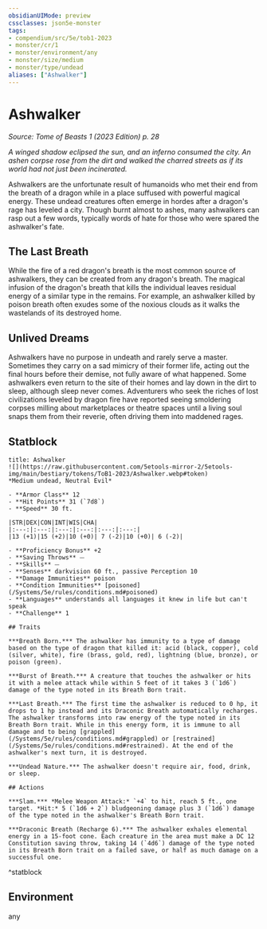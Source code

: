 ```yaml
---
obsidianUIMode: preview
cssclasses: json5e-monster
tags:
- compendium/src/5e/tob1-2023
- monster/cr/1
- monster/environment/any
- monster/size/medium
- monster/type/undead
aliases: ["Ashwalker"]
---
```

# Ashwalker
*Source: Tome of Beasts 1 (2023 Edition) p. 28*  

*A winged shadow eclipsed the sun, and an inferno consumed the city. An ashen corpse rose from the dirt and walked the charred streets as if its world had not just been incinerated.*

Ashwalkers are the unfortunate result of humanoids who met their end from the breath of a dragon while in a place suffused with powerful magical energy. These undead creatures often emerge in hordes after a dragon's rage has leveled a city. Though burnt almost to ashes, many ashwalkers can rasp out a few words, typically words of hate for those who were spared the ashwalker's fate.

## The Last Breath

While the fire of a red dragon's breath is the most common source of ashwalkers, they can be created from any dragon's breath. The magical infusion of the dragon's breath that kills the individual leaves residual energy of a similar type in the remains. For example, an ashwalker killed by poison breath often exudes some of the noxious clouds as it walks the wastelands of its destroyed home.

## Unlived Dreams

Ashwalkers have no purpose in undeath and rarely serve a master. Sometimes they carry on a sad mimicry of their former life, acting out the final hours before their demise, not fully aware of what happened. Some ashwalkers even return to the site of their homes and lay down in the dirt to sleep, although sleep never comes. Adventurers who seek the riches of lost civilizations leveled by dragon fire have reported seeing smoldering corpses milling about marketplaces or theatre spaces until a living soul snaps them from their reverie, often driving them into maddened rages.

## Statblock

```ad-statblock
title: Ashwalker
![](https://raw.githubusercontent.com/5etools-mirror-2/5etools-img/main/bestiary/tokens/ToB1-2023/Ashwalker.webp#token)
*Medium undead, Neutral Evil*

- **Armor Class** 12
- **Hit Points** 31 (`7d8`)
- **Speed** 30 ft.

|STR|DEX|CON|INT|WIS|CHA|
|:---:|:---:|:---:|:---:|:---:|:---:|
|13 (+1)|15 (+2)|10 (+0)| 7 (-2)|10 (+0)| 6 (-2)|

- **Proficiency Bonus** +2
- **Saving Throws** ⏤
- **Skills** ⏤
- **Senses** darkvision 60 ft., passive Perception 10
- **Damage Immunities** poison
- **Condition Immunities** [poisoned](/Systems/5e/rules/conditions.md#poisoned)
- **Languages** understands all languages it knew in life but can't speak
- **Challenge** 1

## Traits

***Breath Born.*** The ashwalker has immunity to a type of damage based on the type of dragon that killed it: acid (black, copper), cold (silver, white), fire (brass, gold, red), lightning (blue, bronze), or poison (green).

***Burst of Breath.*** A creature that touches the ashwalker or hits it with a melee attack while within 5 feet of it takes 3 (`1d6`) damage of the type noted in its Breath Born trait.

***Last Breath.*** The first time the ashwalker is reduced to 0 hp, it drops to 1 hp instead and its Draconic Breath automatically recharges. The ashwalker transforms into raw energy of the type noted in its Breath Born trait. While in this energy form, it is immune to all damage and to being [grappled](/Systems/5e/rules/conditions.md#grappled) or [restrained](/Systems/5e/rules/conditions.md#restrained). At the end of the ashwalker's next turn, it is destroyed.

***Undead Nature.*** The ashwalker doesn't require air, food, drink, or sleep.

## Actions

***Slam.*** *Melee Weapon Attack:* `+4` to hit, reach 5 ft., one target. *Hit:* 5 (`1d6 + 2`) bludgeoning damage plus 3 (`1d6`) damage of the type noted in the ashwalker's Breath Born trait.

***Draconic Breath (Recharge 6).*** The ashwalker exhales elemental energy in a 15-foot cone. Each creature in the area must make a DC 12 Constitution saving throw, taking 14 (`4d6`) damage of the type noted in its Breath Born trait on a failed save, or half as much damage on a successful one.
```
^statblock

## Environment

any